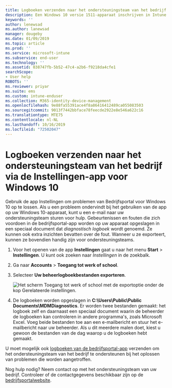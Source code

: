 ```yaml
---
title: Logboeken verzenden naar het ondersteuningsteam van het bedrijf voor Windows 10-apparaten | Microsoft Docs
description: Een Windows 10 versie 1511-apparaat inschrijven in Intune
keywords: ''
author: lenewsad
ms.author: lanewsad
manager: dougeby
ms.date: 01/09/2019
ms.topic: article
ms.prod: ''
ms.service: microsoft-intune
ms.subservice: end-user
ms.technology: ''
ms.assetid: 038747fb-5b52-47c4-a2b6-f9218da4cfe1
searchScope:
- User help
ROBOTS: ''
ms.reviewer: priyar
ms.suite: ems
ms.custom: intune-enduser
ms.collection: M365-identity-device-management
ms.openlocfilehash: 9e88fa55391ace4f8a86416412489ca055083503
ms.sourcegitcommit: 9013f7442bbface78feecde2922e8e546a622c16
ms.translationtype: MTE75
ms.contentlocale: nl-NL
ms.lasthandoff: 10/16/2019
ms.locfileid: "72502047"
---
```

# <a name="send-logs-to-your-company-support-from-the-settings-app-for-windows-10"></a>Logboeken verzenden naar het ondersteuningsteam van het bedrijf via de Instellingen-app voor Windows 10

Gebruik de app Instellingen om problemen van Bedrijfsportal voor Windows 10 op te lossen. Als u een probleem ondervindt bij het gebruiken van de app op uw Windows 10-apparaat, kunt u een e-mail naar uw ondersteuningsteam sturen voor hulp. Gebeurtenissen en fouten die zich voordoen in de bedrijfsportal-app worden op uw apparaat opgeslagen in een speciaal document dat _diagnostisch logboek_ wordt genoemd. Ze kunnen ook extra inzichten bevatten over de fout. Wanneer u ze exporteert, kunnen ze bovendien handig zijn voor ondersteuningsteams.

1. Voor het openen van de app **Instellingen** gaat u naar het menu **Start** > **Instellingen**. U kunt ook zoeken naar *Instellingen* in de zoekbalk.
2. Ga naar **Accounts** > **Toegang tot werk of school**.
3. Selecteer **Uw beheerlogboekbestanden exporteren**.

   ![Het scherm Toegang tot werk of school met de exportoptie onder de kop Gerelateerde instellingen.](./media/w10-export-logs.png)

4. De logboeken worden opgeslagen in **C:\Users\Public\Public Documents\MDMDiagnostics**. Er worden twee bestanden gemaakt: het logboek zelf en daarnaast een speciaal document waarin de beheerder de logboeken kan controleren in andere programma's, zoals Microsoft Excel. Voeg beide bestanden toe aan een e-mailbericht en stuur het e-mailbericht naar uw beheerder. Als u dit meerdere malen doet, kiest u gewoon de bestanden van de dag waarop u de logboeken hebt gemaakt. 

U moet mogelijk ook [logboeken van de bedrijfsportal-app](send-logs-to-your-it-admin-cp-windows.md) verzenden om het ondersteuningsteam van het bedrijf te ondersteunen bij het oplossen van problemen die worden aangetroffen. 

Nog hulp nodig? Neem contact op met het ondersteuningsteam van uw bedrijf. Controleer of de contactgegevens beschikbaar zijn op de [bedrijfsportalwebsite](https://go.microsoft.com/fwlink/?linkid=2010980).
